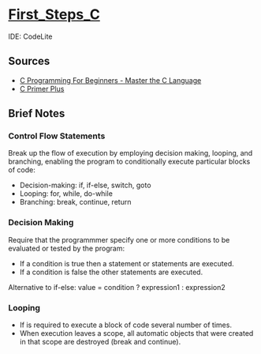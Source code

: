 # [First_Steps_C](https://github.com/asofcs/First_Steps_C/tree/main)

IDE: CodeLite

## Sources
- [C Programming For Beginners - Master the C Language](https://www.udemy.com/course/c-programming-for-beginners-/)
- [C Primer Plus](https://www.oreilly.com/library/view/c-primer-plus/9780133432398/)

## Brief Notes
### Control Flow Statements
Break up the flow of execution by employing decision making, looping, and branching, enabling the program to conditionally execute particular blocks of code:
- Decision-making: if, if-else, switch, goto
- Looping: for, while, do-while
- Branching: break, continue, return

### Decision Making
Require that the programmmer specify one or more conditions to be evaluated or tested by the program:
- If a condition is true then a statement or statements are executed.
- If a condition is false the other statements are executed.
  
Alternative to if-else: value = condition ? expression1 : expression2

### Looping
- If is required to execute a block of code several number of times.
- When execution leaves a scope, all automatic objects that were created in that scope are destroyed (break and continue).
